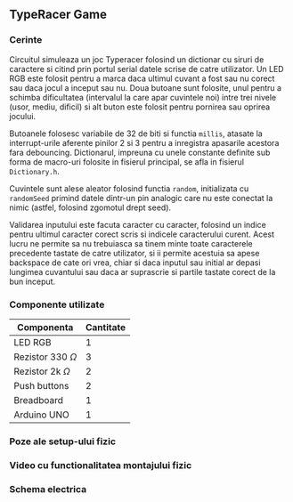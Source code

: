 ## TypeRacer Game

### Cerinte

Circuitul simuleaza un joc Typeracer folosind un dictionar cu siruri de caractere si citind prin portul serial datele scrise de catre utilizator. Un LED RGB este folosit pentru a marca daca ultimul cuvant a fost sau nu corect sau daca jocul a inceput sau nu. Doua butoane sunt folosite, unul pentru a schimba dificultatea (intervalul la care apar cuvintele noi) intre trei nivele (usor, mediu, dificil) si alt buton este folosit pentru pornirea sau oprirea jocului.

Butoanele folosesc variabile de 32 de biti si functia `millis`, atasate la interrupt-urile aferente pinilor 2 si 3 pentru a inregistra apasarile acestora fara debouncing.
Dictionarul, impreuna cu unele constante definite sub forma de macro-uri folosite in fisierul principal, se afla in fisierul `Dictionary.h`.

Cuvintele sunt alese aleator folosind functia `random`, initializata cu `randomSeed` primind datele dintr-un pin analogic care nu este conectat la nimic (astfel, folosind zgomotul drept seed).

Validarea inputului este facuta caracter cu caracter, folosind un indice pentru ultimul caracter corect scris si indicele caracterului curent. Acest lucru ne permite sa nu trebuiasca sa tinem minte toate caracterele precedente tastate de catre utilizator, si ii permite acestuia sa apese backspace de cate ori vrea, chiar si daca inputul sau initial ar depasi lungimea cuvantului sau daca ar suprascrie si partile tastate corect de la bun inceput.

### Componente utilizate

Componenta|Cantitate
---|---
LED RGB|1
Rezistor 330 $\Omega$|3
Rezistor 2k $\Omega$|2
Push buttons|2
Breadboard|1
Arduino UNO|1

### Poze ale setup-ului fizic

### Video cu functionalitatea montajului fizic

### Schema electrica
